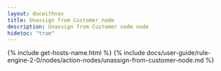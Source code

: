 ```yaml
---
layout: docwithnav
title: Unassign from Customer node
description: Unassign from Customer node node
hidetoc: "true"
---
```


{% include get-hosts-name.html %}
{% include docs/user-guide/rule-engine-2-0/nodes/action-nodes/unassign-from-customer-node.md %}
